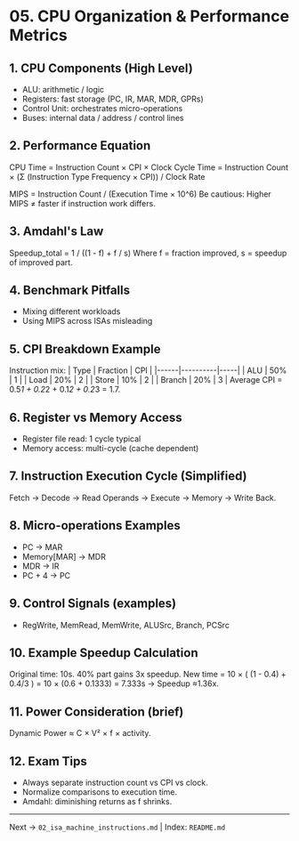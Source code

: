 # 05. CPU Organization & Performance Metrics

## 1. CPU Components (High Level)
- ALU: arithmetic / logic
- Registers: fast storage (PC, IR, MAR, MDR, GPRs)
- Control Unit: orchestrates micro-operations
- Buses: internal data / address / control lines

## 2. Performance Equation
CPU Time = Instruction Count × CPI × Clock Cycle Time
= Instruction Count × (Σ (Instruction Type Frequency × CPI)) / Clock Rate

MIPS = Instruction Count / (Execution Time × 10^6)
Be cautious: Higher MIPS ≠ faster if instruction work differs.

## 3. Amdahl's Law
Speedup_total = 1 / ((1 - f) + f / s)
Where f = fraction improved, s = speedup of improved part.

## 4. Benchmark Pitfalls
- Mixing different workloads
- Using MIPS across ISAs misleading

## 5. CPI Breakdown Example
Instruction mix:
| Type | Fraction | CPI |
|------|----------|-----|
| ALU | 50% | 1 |
| Load | 20% | 2 |
| Store | 10% | 2 |
| Branch | 20% | 3 |
Average CPI = 0.5*1 + 0.2*2 + 0.1*2 + 0.2*3 = 1.7.

## 6. Register vs Memory Access
- Register file read: 1 cycle typical
- Memory access: multi-cycle (cache dependent)

## 7. Instruction Execution Cycle (Simplified)
Fetch → Decode → Read Operands → Execute → Memory → Write Back.

## 8. Micro-operations Examples
- PC → MAR
- Memory[MAR] → MDR
- MDR → IR
- PC + 4 → PC

## 9. Control Signals (examples)
- RegWrite, MemRead, MemWrite, ALUSrc, Branch, PCSrc

## 10. Example Speedup Calculation
Original time: 10s. 40% part gains 3x speedup.
New time = 10 × ( (1 - 0.4) + 0.4/3 ) = 10 × (0.6 + 0.1333) = 7.333s → Speedup ≈1.36x.

## 11. Power Consideration (brief)
Dynamic Power ≈ C × V² × f × activity.

## 12. Exam Tips
- Always separate instruction count vs CPI vs clock.
- Normalize comparisons to execution time.
- Amdahl: diminishing returns as f shrinks.

---
Next → `02_isa_machine_instructions.md` | Index: `README.md`
